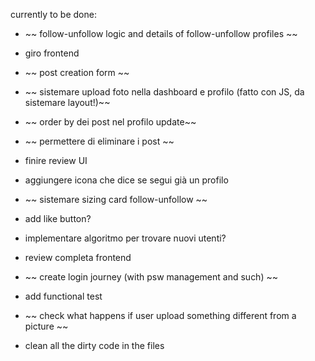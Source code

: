 

currently to be done:
- ~~ follow-unfollow logic and details of follow-unfollow profiles ~~
- giro frontend
- ~~ post creation form ~~
- ~~ sistemare upload foto nella dashboard e profilo (fatto con JS, da sistemare layout!)~~
- ~~ order by dei post nel profilo update~~
- ~~ permettere di eliminare i post ~~ 
- finire review UI
- aggiungere icona che dice se segui già un profilo
- ~~ sistemare sizing card follow-unfollow ~~
- add like button?
- implementare algoritmo per trovare nuovi utenti?

- review completa frontend
- ~~ create login journey (with psw management and such) ~~
- add functional test
- ~~ check what happens if user upload something different from a picture ~~
- clean all the dirty code in the files

